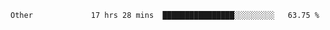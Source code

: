<!--START_SECTION:waka-->

```txt
Other             17 hrs 28 mins  ████████████████░░░░░░░░░   63.75 %
```

<!--END_SECTION:waka-->

